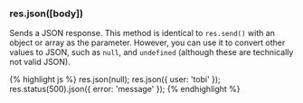 <!---
 Copyright (c) 2016 StrongLoop, IBM, and Express Contributors
 License: MIT
-->

<h3 id='res.json'>res.json([body])</h3>

Sends a JSON response. This method is identical to `res.send()` with an object or array as the parameter.
However, you can use it to convert other values to JSON, such as `null`, and `undefined` 
(although these are technically not valid JSON).

{% highlight js %}
res.json(null);
res.json({ user: 'tobi' });
res.status(500).json({ error: 'message' });
{% endhighlight %}
